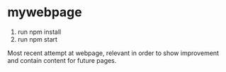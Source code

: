 # mywebpage

1. run npm install
2. run npm start

Most recent attempt at webpage, relevant in order to show improvement and contain content for future pages.
